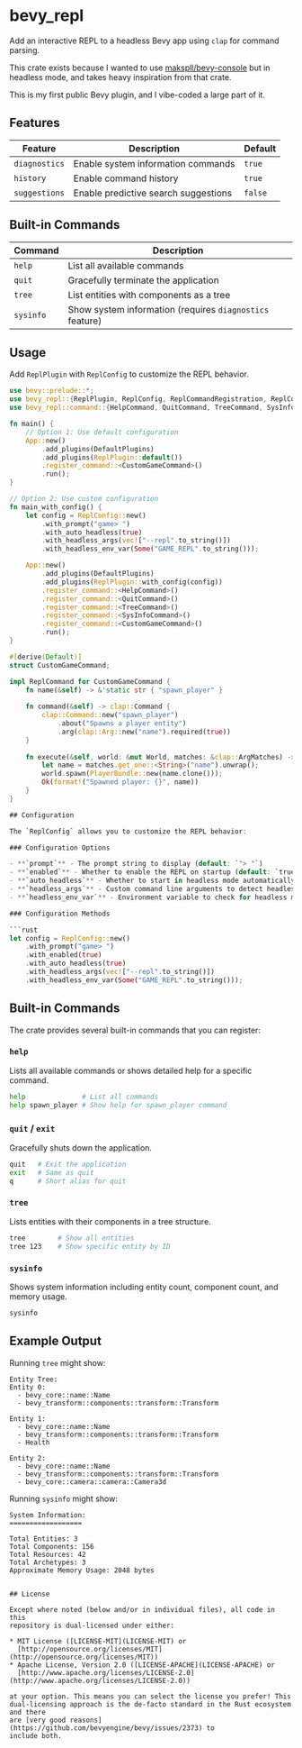 # bevy_repl

Add an interactive REPL to a headless Bevy app using `clap` for command parsing.

This crate exists because I wanted to use
[makspll/bevy-console](https://github.com/makspll/bevy-console) but in headless
mode, and takes heavy inspiration from that crate.

This is my first public Bevy plugin, and I vibe-coded a large part of it.

## Features

| Feature | Description | Default |
| --- | --- | --- |
| `diagnostics` | Enable system information commands | `true` |
| `history` | Enable command history | `true` |
| `suggestions` | Enable predictive search suggestions | `false` |

## Built-in Commands

| Command | Description |
| --- | --- |
| `help` | List all available commands |
| `quit` | Gracefully terminate the application |
| `tree` | List entities with components as a tree |
| `sysinfo` | Show system information (requires `diagnostics` feature) |

## Usage

Add `ReplPlugin` with `ReplConfig` to customize the REPL behavior.

```rust
use bevy::prelude::*;
use bevy_repl::{ReplPlugin, ReplConfig, ReplCommandRegistration, ReplCommand, ReplResult};
use bevy_repl::command::{HelpCommand, QuitCommand, TreeCommand, SysInfoCommand};

fn main() {
    // Option 1: Use default configuration
    App::new()
        .add_plugins(DefaultPlugins)
        .add_plugins(ReplPlugin::default())
        .register_command::<CustomGameCommand>()
        .run();
}

// Option 2: Use custom configuration
fn main_with_config() {
    let config = ReplConfig::new()
        .with_prompt("game> ")
        .with_auto_headless(true)
        .with_headless_args(vec!["--repl".to_string()])
        .with_headless_env_var(Some("GAME_REPL".to_string()));

    App::new()
        .add_plugins(DefaultPlugins)
        .add_plugins(ReplPlugin::with_config(config))
        .register_command::<HelpCommand>()
        .register_command::<QuitCommand>()
        .register_command::<TreeCommand>()
        .register_command::<SysInfoCommand>()
        .register_command::<CustomGameCommand>()
        .run();
}

#[derive(Default)]
struct CustomGameCommand;

impl ReplCommand for CustomGameCommand {
    fn name(&self) -> &'static str { "spawn_player" }
    
    fn command(&self) -> clap::Command {
        clap::Command::new("spawn_player")
            .about("Spawns a player entity")
            .arg(clap::Arg::new("name").required(true))
    }
    
    fn execute(&self, world: &mut World, matches: &clap::ArgMatches) -> ReplResult<String> {
        let name = matches.get_one::<String>("name").unwrap();
        world.spawn(PlayerBundle::new(name.clone()));
        Ok(format!("Spawned player: {}", name))
    }
}

## Configuration

The `ReplConfig` allows you to customize the REPL behavior:

### Configuration Options

- **`prompt`** - The prompt string to display (default: `"> "`)
- **`enabled`** - Whether to enable the REPL on startup (default: `true`)
- **`auto_headless`** - Whether to start in headless mode automatically (default: `false`)
- **`headless_args`** - Custom command line arguments to detect headless mode (default: `["--headless", "--server", "--no-gui"]`)
- **`headless_env_var`** - Environment variable to check for headless mode (default: `Some("BEVY_HEADLESS")`)

### Configuration Methods

```rust
let config = ReplConfig::new()
    .with_prompt("game> ")
    .with_enabled(true)
    .with_auto_headless(true)
    .with_headless_args(vec!["--repl".to_string()])
    .with_headless_env_var(Some("GAME_REPL".to_string()));
```

## Built-in Commands

The crate provides several built-in commands that you can register:

### `help`
Lists all available commands or shows detailed help for a specific command.

```bash
help              # List all commands
help spawn_player # Show help for spawn_player command
```

### `quit` / `exit`
Gracefully shuts down the application.

```bash
quit   # Exit the application
exit   # Same as quit
q      # Short alias for quit
```

### `tree`
Lists entities with their components in a tree structure.

```bash
tree        # Show all entities
tree 123    # Show specific entity by ID
```

### `sysinfo`
Shows system information including entity count, component count, and memory usage.

```bash
sysinfo
```

## Example Output

Running `tree` might show:
```
Entity Tree:
Entity 0:
  - bevy_core::name::Name
  - bevy_transform::components::transform::Transform

Entity 1:
  - bevy_core::name::Name
  - bevy_transform::components::transform::Transform
  - Health

Entity 2:
  - bevy_core::name::Name
  - bevy_transform::components::transform::Transform
  - bevy_core::camera::camera::Camera3d
```

Running `sysinfo` might show:
```
System Information:
==================

Total Entities: 3
Total Components: 156
Total Resources: 42
Total Archetypes: 3
Approximate Memory Usage: 2048 bytes
```
```

## License

Except where noted (below and/or in individual files), all code in this
repository is dual-licensed under either:

* MIT License ([LICENSE-MIT](LICENSE-MIT) or
  [http://opensource.org/licenses/MIT](http://opensource.org/licenses/MIT))
* Apache License, Version 2.0 ([LICENSE-APACHE](LICENSE-APACHE) or
  [http://www.apache.org/licenses/LICENSE-2.0](http://www.apache.org/licenses/LICENSE-2.0))

at your option. This means you can select the license you prefer! This
dual-licensing approach is the de-facto standard in the Rust ecosystem and there
are [very good reasons](https://github.com/bevyengine/bevy/issues/2373) to
include both.
